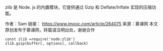 zlib 是 Node. js 的内置模块，它提供通过 Gzip 和 Deflate/Inflate 实现的压缩功能。

作者：Sam
链接： https://www.imooc.com/article/264075
来源：慕课网
本文原创发布于慕课网，转载请注明出处，谢谢合作

```
const zlib =require('node:zlib')
zlib.gzip(buffer[, options], callback)
```

